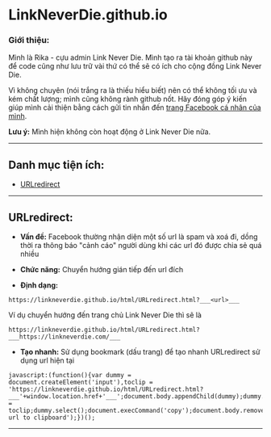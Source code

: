 # LinkNeverDie.github.io
 
### Giới thiệu:
Mình là Rika - cựu admin Link Never Die. Mình tạo ra tài khoản github này để code cũng như lưu trữ vài thứ có thể sẽ có ích cho cộng đồng Link Never Die.

Vì không chuyên (nói trắng ra là thiếu hiểu biết) nên có thể không tối ưu và kém chất lượng; mình cũng không rành github nốt. Hãy đóng góp ý kiến giúp mình cải thiện bằng cách gửi tin nhắn đến [trang Facebook cá nhân của mình](https://www.facebook.com/messages/t/NguyenThaoRi "Rika Nguyễn").

__Lưu ý:__ Mình hiện không còn hoạt động ở Link Never Die nữa.

---
## Danh mục tiện ích:
- [URLredirect](#urlredirect)
---
## URLredirect:

- __Vấn đề:__ Facebook thường nhận diện một số url là spam và xoá đi, dồng thời ra thông báo "cảnh cáo" người dùng khi các url đó được chia sẻ quá nhiều

- __Chức năng:__ Chuyển hướng gián tiếp đến url đích

* __Định dạng:__ 
```
https://linkneverdie.github.io/html/URLredirect.html?___<url>___
```
Ví dụ chuyển hướng đến trang chủ Link Never Die thì sẽ là

```
https://linkneverdie.github.io/html/URLredirect.html?___https://linkneverdie.com/___
```

- __Tạo nhanh:__ Sử dụng bookmark (dấu trang) để tạo nhanh URLredirect sử dụng url hiện tại
```
javascript:(function(){var dummy = document.createElement('input'),toclip = 'https://linkneverdie.github.io/html/URLredirect.html?___'+window.location.href+'___';document.body.appendChild(dummy);dummy.value = toclip;dummy.select();document.execCommand('copy');document.body.removeChild(dummy);alert('Generated url to clipboard');})();
```
---

